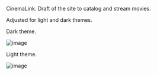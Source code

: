 CinemaLink.
Draft of the site to catalog and stream movies.

Adjusted for light and dark themes.

Dark theme.

![image](https://github.com/user-attachments/assets/f85456d8-83a5-49fb-8582-e133b8148968)

Light theme.

![image](https://github.com/user-attachments/assets/d69853e2-7a79-4c37-80fe-d6f2f797da79)
